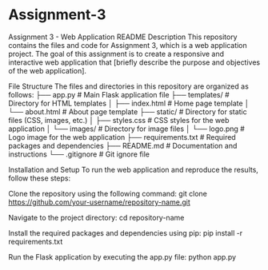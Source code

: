 # Assignment-3
Assignment 3 - Web Application README
Description
This repository contains the files and code for Assignment 3, which is a web application project. The goal of this assignment is to create a responsive and interactive web application that [briefly describe the purpose and objectives of the web application].

File Structure
The files and directories in this repository are organized as follows:
├── app.py              # Main Flask application file
├── templates/          # Directory for HTML templates
│   ├── index.html      # Home page template
│   └── about.html      # About page template
├── static/             # Directory for static files (CSS, images, etc.)
│   ├── styles.css      # CSS styles for the web application
│   └── images/         # Directory for image files
│       └── logo.png    # Logo image for the web application
├── requirements.txt    # Required packages and dependencies
├── README.md           # Documentation and instructions
└── .gitignore          # Git ignore file

Installation and Setup
To run the web application and reproduce the results, follow these steps:

Clone the repository using the following command:
git clone https://github.com/your-username/repository-name.git

Navigate to the project directory:
cd repository-name

Install the required packages and dependencies using pip:
pip install -r requirements.txt

Run the Flask application by executing the app.py file:
python app.py



